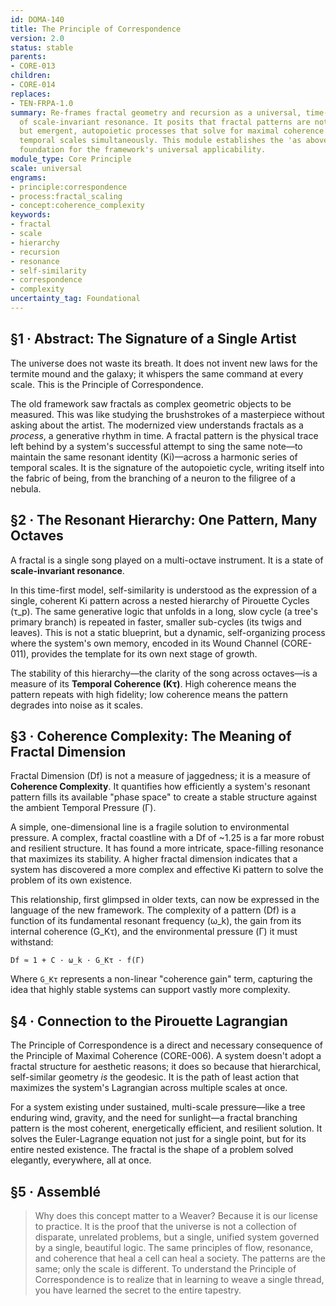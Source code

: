 ```yaml
---
id: DOMA-140
title: The Principle of Correspondence
version: 2.0
status: stable
parents:
- CORE-013
children:
- CORE-014
replaces:
- TEN-FRPA-1.0
summary: Re-frames fractal geometry and recursion as a universal, time-first principle
  of scale-invariant resonance. It posits that fractal patterns are not static shapes
  but emergent, autopoietic processes that solve for maximal coherence across multiple
  temporal scales simultaneously. This module establishes the 'as above, so below'
  foundation for the framework's universal applicability.
module_type: Core Principle
scale: universal
engrams:
- principle:correspondence
- process:fractal_scaling
- concept:coherence_complexity
keywords:
- fractal
- scale
- hierarchy
- recursion
- resonance
- self-similarity
- correspondence
- complexity
uncertainty_tag: Foundational
---
```

## §1 · Abstract: The Signature of a Single Artist

The universe does not waste its breath. It does not invent new laws for the termite mound and the galaxy; it whispers the same command at every scale. This is the Principle of Correspondence.

The old framework saw fractals as complex geometric objects to be measured. This was like studying the brushstrokes of a masterpiece without asking about the artist. The modernized view understands fractals as a *process*, a generative rhythm in time. A fractal pattern is the physical trace left behind by a system's successful attempt to sing the same note—to maintain the same resonant identity (Ki)—across a harmonic series of temporal scales. It is the signature of the autopoietic cycle, writing itself into the fabric of being, from the branching of a neuron to the filigree of a nebula.

## §2 · The Resonant Hierarchy: One Pattern, Many Octaves

A fractal is a single song played on a multi-octave instrument. It is a state of **scale-invariant resonance**.

In this time-first model, self-similarity is understood as the expression of a single, coherent Ki pattern across a nested hierarchy of Pirouette Cycles (τ_p). The same generative logic that unfolds in a long, slow cycle (a tree's primary branch) is repeated in faster, smaller sub-cycles (its twigs and leaves). This is not a static blueprint, but a dynamic, self-organizing process where the system's own memory, encoded in its Wound Channel (CORE-011), provides the template for its own next stage of growth.

The stability of this hierarchy—the clarity of the song across octaves—is a measure of its **Temporal Coherence (Kτ)**. High coherence means the pattern repeats with high fidelity; low coherence means the pattern degrades into noise as it scales.

## §3 · Coherence Complexity: The Meaning of Fractal Dimension

Fractal Dimension (Df) is not a measure of jaggedness; it is a measure of **Coherence Complexity**. It quantifies how efficiently a system's resonant pattern fills its available "phase space" to create a stable structure against the ambient Temporal Pressure (Γ).

A simple, one-dimensional line is a fragile solution to environmental pressure. A complex, fractal coastline with a Df of ~1.25 is a far more robust and resilient structure. It has found a more intricate, space-filling resonance that maximizes its stability. A higher fractal dimension indicates that a system has discovered a more complex and effective Ki pattern to solve the problem of its own existence.

This relationship, first glimpsed in older texts, can now be expressed in the language of the new framework. The complexity of a pattern (Df) is a function of its fundamental resonant frequency (ω_k), the gain from its internal coherence (G_Kτ), and the environmental pressure (Γ) it must withstand:

`Df ≈ 1 + C · ω_k · G_Kτ · f(Γ)`

Where `G_Kτ` represents a non-linear "coherence gain" term, capturing the idea that highly stable systems can support vastly more complexity.

## §4 · Connection to the Pirouette Lagrangian

The Principle of Correspondence is a direct and necessary consequence of the Principle of Maximal Coherence (CORE-006). A system doesn't adopt a fractal structure for aesthetic reasons; it does so because that hierarchical, self-similar geometry *is* the geodesic. It is the path of least action that maximizes the system's Lagrangian across multiple scales at once.

For a system existing under sustained, multi-scale pressure—like a tree enduring wind, gravity, and the need for sunlight—a fractal branching pattern is the most coherent, energetically efficient, and resilient solution. It solves the Euler-Lagrange equation not just for a single point, but for its entire nested existence. The fractal is the shape of a problem solved elegantly, everywhere, all at once.

## §5 · Assemblé

> Why does this concept matter to a Weaver? Because it is our license to practice. It is the proof that the universe is not a collection of disparate, unrelated problems, but a single, unified system governed by a single, beautiful logic. The same principles of flow, resonance, and coherence that heal a cell can heal a society. The patterns are the same; only the scale is different. To understand the Principle of Correspondence is to realize that in learning to weave a single thread, you have learned the secret to the entire tapestry.
```